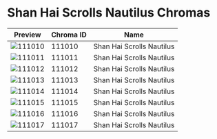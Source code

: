 # Shan Hai Scrolls Nautilus Chromas

| Preview | Chroma ID | Name |
|---------|-----------|------|
| ![111010](https://raw.communitydragon.org/latest/plugins/rcp-be-lol-game-data/global/default/v1/champion-chroma-images/111/111010.png) | 111010 | Shan Hai Scrolls Nautilus |
| ![111011](https://raw.communitydragon.org/latest/plugins/rcp-be-lol-game-data/global/default/v1/champion-chroma-images/111/111011.png) | 111011 | Shan Hai Scrolls Nautilus |
| ![111012](https://raw.communitydragon.org/latest/plugins/rcp-be-lol-game-data/global/default/v1/champion-chroma-images/111/111012.png) | 111012 | Shan Hai Scrolls Nautilus |
| ![111013](https://raw.communitydragon.org/latest/plugins/rcp-be-lol-game-data/global/default/v1/champion-chroma-images/111/111013.png) | 111013 | Shan Hai Scrolls Nautilus |
| ![111014](https://raw.communitydragon.org/latest/plugins/rcp-be-lol-game-data/global/default/v1/champion-chroma-images/111/111014.png) | 111014 | Shan Hai Scrolls Nautilus |
| ![111015](https://raw.communitydragon.org/latest/plugins/rcp-be-lol-game-data/global/default/v1/champion-chroma-images/111/111015.png) | 111015 | Shan Hai Scrolls Nautilus |
| ![111016](https://raw.communitydragon.org/latest/plugins/rcp-be-lol-game-data/global/default/v1/champion-chroma-images/111/111016.png) | 111016 | Shan Hai Scrolls Nautilus |
| ![111017](https://raw.communitydragon.org/latest/plugins/rcp-be-lol-game-data/global/default/v1/champion-chroma-images/111/111017.png) | 111017 | Shan Hai Scrolls Nautilus |